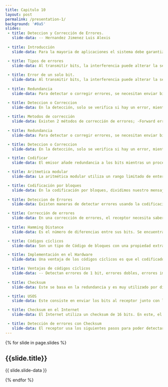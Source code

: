```yaml
---
title: Capitulo 10
layout: post
permalink: /presentation-1/
background: '#0a5'
slides:
 - title: Deteccion y Corrección de Errores.
   slide-data: -- Hernandez Jimenez Luis Alexis
     
 - title: Introducción
   slide-data: Para la mayoria de aplicaciones el sistema debe garantizar que los datos recibidos sean identicos a los datos transmitidos

 - title: Tipos de errores
   slide-data: Al transmitir bits, la interferencia puede alterar la señal. En un error de un solo bit, un 0 cambia a 1 o viceversa. En un error en ráfaga, varios bits se alteran, por ejemplo, el ruido en una transmisión de 1200 bps podría cambiar 12 bits de información.
  
 - title: Error de un solo bit.
   slide-data: Al transmitir bits, la interferencia puede alterar la señal. En un error de un solo bit, un 0 cambia a 1 o viceversa. En un error en ráfaga, varios bits se alteran, por ejemplo, el ruido en una transmisión de 1200 bps podría cambiar 12 bits de información.
     
 - title: Redundancia
   slide-data: Para detectar o corregir errores, se necesitan enviar bits extra junto a nuestros datos. Esta redundancia es eliminada por el receptor, permitiendo detectar o corregir los bits corruptos.

 - title: Deteccion o Correccion
   slide-data: En la detección, solo se verifica si hay un error, mientras que en la corrección se necesita saber cuántos bits están corruptos y sus ubicaciones, lo que aumenta la complejidad, especialmente en unidades de datos grandes
   
 - title: Metodos de corrección
   slide-data: Existen 2 métodos de corrección de errores; -Forward error correction; El receptor intenta adivinar el mensaje usando los bits restantes. - Retransmisión; El receptor pide al emisor reenviar el mensaje hasta que llegue sin errores. 
     
 - title: Redundancia
   slide-data: Para detectar o corregir errores, se necesitan enviar bits extra junto a nuestros datos. Esta redundancia es eliminada por el receptor, permitiendo detectar o corregir los bits corruptos.

 - title: Deteccion o Correccion
   slide-data: En la detección, solo se verifica si hay un error, mientras que en la corrección se necesita saber cuántos bits están corruptos y sus ubicaciones, lo que aumenta la complejidad, especialmente en unidades de datos grandes.

 - title: Codificar
   slide-data: El emisor añade redundancia a los bits mientras un proceso crea una relación entre los bits redundantes y los bits verdaderos detectados.

 - title: Aritmetica modular
   slide-data: La aritmética modular utiliza un rango limitado de enteros definido por un módulo N, que establece un límite superior. Solo se consideran los enteros del 0 al N. En este sistema, si un número supera N, se divide por N y se toma el residuo como resultado.Si el número es negativo, se suma N hasta que sea positivo.

 - title: Codificación por bloques
   slide-data: En la codificación por bloques, dividimos nuestro mensaje en bloques, cada uno con 'K' cantidad de bits llamada 'Palabra'. Se añaden 'r' bits redundantes para crear una longitud 'n = k + r'.
  
 - title: Deteccion de Errores
   slide-data: Existen maneras de detectar errores usando la codificación por bloques. - El receptor encuentra la lista de los 'Códigos' válidos. - El 'Código' original ha sido cambiado a uno inválido.

 - title: Corrección de errores
   slide-data: En una corrección de errores, el receptor necesita saber que un solo 'código' es inválido. Asi que, necesita encontrar el 'código' original enviado
     
 - title: Hamming Distance
   slide-data: Es el número de diferencias entre sus bits. Se encuentra usando un operador de XOR y contando el número de 1s en el resultado.

 - title: Códigos cíclicos
   slide-data: Son un tipo de Código de bloques con una propiedad extra. Si un 'Código' es rotado o sus dígitos se ponen al revés, el resultado será otro 'Código' diferente.

 - title: Implementación en el Hardware
   slide-data: Una ventaja de los códigos cíclicos es que el codificador y el decodificador pueden ser fácilmente implementados en hardware.

 - title: Ventajas de códigos cíclicos
   slide-data: -- Detectan errores de 1 bit, errores dobles, errores impares y errores de ráfaga. - Implementarse fácilmente en hardware y software.
     
 - title: Checksum
   slide-data: Este se basa en la redundancia y es muy utilizado por diversos protocolos de Internet, esto para la detección de errores.

 - title: USOS
   slide-data: Este consiste en enviar los bits al receptor junto con la suma de los bits dentro del paquete, permitiendo de esta manera al receptor comparar el resultado

 - title: Checksum en el Internet
   slide-data: El Internet utiliza un checksum de 16 bits. En este, el receptor calcula el resultado al dividir el mensaje en palabras de 16 bits y sumarlas usando complemento a uno.

 - title: Detección de errores con Checksum
   slide-data: El receptor usa los siguientes pasos para poder detectar los errores; -- El mensaje (incluido el checksum) se divide en palabras de 16 bits. -- Se suman las palabras, incluyendo 1 más. -- La suma se complementa y se convierte en el nuevo checksum. -- Si el checksum es 0, el mensaje es aceptado; de lo contrario, será rechazado
---
```


{% for slide in page.slides %}
                    
<section data-background="{% if slide.background %}{{slide.background}}{% else %}{{page.background}}{% endif %}"><h1>{{slide.title}}</h1>{{ slide.slide-data }}</section>
                    
{% endfor %}
    